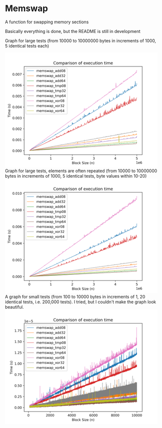 # Memswap
A function for swapping memory sections

Basically everything is done, but the README is still in development

Graph for large tests (from 10000 to 10000000 bytes in increments of 1000, 5 identical tests each)
<div style="text-align:center"><img src="./graphs/test1.png" /></div>
Graph for large tests, elements are often repeated (from 10000 to 10000000 bytes in increments of 1000, 5 identical tests, byte values within 10-20)
<div style="text-align:center"><img src="./graphs/test2.png" /></div>
A graph for small tests (from 100 to 10000 bytes in increments of 1, 20 identical tests, i.e. 200,000 tests). I tried, but I couldn't make the graph look beautiful.
<div style="text-align:center"><img src="./graphs/test3.png" /></div>